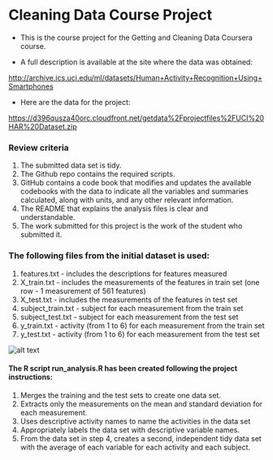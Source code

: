 # Cleaning Data Course Project

* This is the course project for the Getting and Cleaning Data Coursera course.

* A full description is available at the site where the data was obtained:

http://archive.ics.uci.edu/ml/datasets/Human+Activity+Recognition+Using+Smartphones

* Here are the data for the project:

https://d396qusza40orc.cloudfront.net/getdata%2Fprojectfiles%2FUCI%20HAR%20Dataset.zip

### Review criteria

1. The submitted data set is tidy.
2. The Github repo contains the required scripts.
3. GitHub contains a code book that modifies and updates the available codebooks with the data to indicate all the variables and summaries calculated, along with units, and any other relevant information.
4. The README that explains the analysis files is clear and understandable.
5. The work submitted for this project is the work of the student who submitted it.

### The following files from the initial dataset is used:

1. features.txt - includes the descriptions for features measured
2. X_train.txt - includes the measurements of the features in train set (one row - 1 measurement of 561 features)
3. X_test.txt - includes the measurements of the features in test set
4. subject_train.txt - subject for each measurement from the train set
5. subject_test.txt - subject for each measurement from the test set
6. y_train.txt - activity (from 1 to 6) for each measurement from the train set
7. y_test.txt - activity (from 1 to 6) for each measurement from the test set

![alt text](https://camo.githubusercontent.com/5fd927fe010efd2071020bc17bd2b82b8320c6c3/687474703a2f2f692e696d6775722e636f6d2f477930396e30492e706e67 "Logo Title Text 1")

#### The R script run_analysis.R has been created following the project instructions:

1. Merges the training and the test sets to create one data set.
2. Extracts only the measurements on the mean and standard deviation for each measurement. 
3. Uses descriptive activity names to name the activities in the data set
4. Appropriately labels the data set with descriptive variable names. 
5. From the data set in step 4, creates a second, independent tidy data set with the average of each variable for each activity and each subject.

